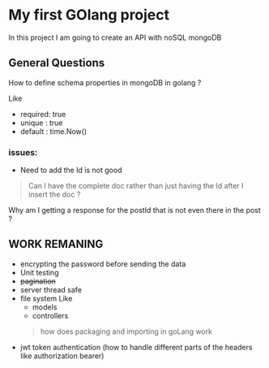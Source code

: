 # My first GOlang project

In this project I am going to create an API with noSQL mongoDB <br>

## General Questions

How to define schema properties in mongoDB in golang ? <br>

Like   
- required: true
- unique : true
- default : time.Now()


### issues: 

- Need to add the Id is not good


> Can I have the complete doc rather than just having the Id after I insert the doc ?

Why am I getting a response for the postId that is not even there in the post ? 

## WORK REMANING

- encrypting the password before sending the data
- Unit testing 
- ~~pagination~~
- server thread safe
- file system Like
    - models
    - controllers
    > how does packaging and importing in goLang work
- jwt token authentication (how to handle different parts of the headers like authorization bearer)
